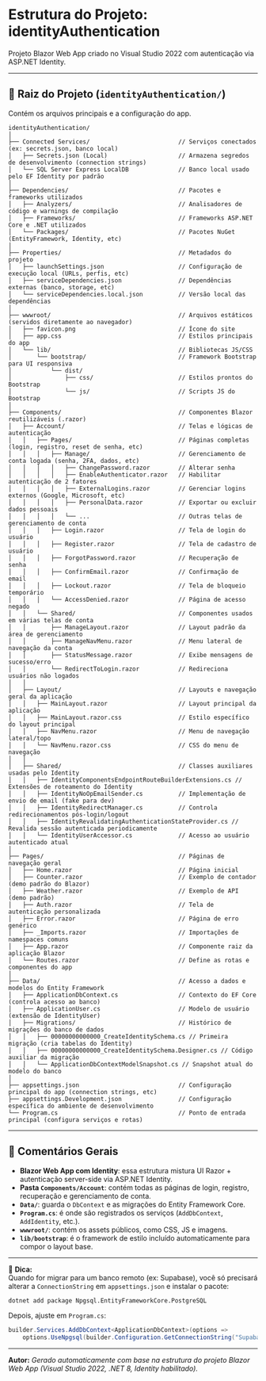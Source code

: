 # Estrutura do Projeto: identityAuthentication

Projeto Blazor Web App criado no Visual Studio 2022 com autenticação via ASP.NET Identity.

---

## 📁 Raiz do Projeto (`identityAuthentication/`)
Contém os arquivos principais e a configuração do app.

```
identityAuthentication/
│
├── Connected Services/                         // Serviços conectados (ex: secrets.json, banco local)
│   ├── Secrets.json (Local)                    // Armazena segredos de desenvolvimento (connection strings)
│   └── SQL Server Express LocalDB              // Banco local usado pelo EF Identity por padrão
│
├── Dependencies/                               // Pacotes e frameworks utilizados
│   ├── Analyzers/                              // Analisadores de código e warnings de compilação
│   ├── Frameworks/                             // Frameworks ASP.NET Core e .NET utilizados
│   └── Packages/                               // Pacotes NuGet (EntityFramework, Identity, etc)
│
├── Properties/                                 // Metadados do projeto
│   ├── launchSettings.json                     // Configuração de execução local (URLs, perfis, etc)
│   ├── serviceDependencies.json                // Dependências externas (banco, storage, etc)
│   └── serviceDependencies.local.json          // Versão local das dependências
│
├── wwwroot/                                    // Arquivos estáticos (servidos diretamente ao navegador)
│   ├── favicon.png                             // Ícone do site
│   ├── app.css                                 // Estilos principais do app
│   └── lib/                                    // Bibliotecas JS/CSS
│       └── bootstrap/                          // Framework Bootstrap para UI responsiva
│           └── dist/
│               ├── css/                        // Estilos prontos do Bootstrap
│               └── js/                         // Scripts JS do Bootstrap
│
├── Components/                                 // Componentes Blazor reutilizáveis (.razor)
│   ├── Account/                                // Telas e lógicas de autenticação
│   │   ├── Pages/                              // Páginas completas (login, registro, reset de senha, etc)
│   │   │   ├── Manage/                         // Gerenciamento de conta logada (senha, 2FA, dados, etc)
│   │   │   │   ├── ChangePassword.razor        // Alterar senha
│   │   │   │   ├── EnableAuthenticator.razor   // Habilitar autenticação de 2 fatores
│   │   │   │   ├── ExternalLogins.razor        // Gerenciar logins externos (Google, Microsoft, etc)
│   │   │   │   ├── PersonalData.razor          // Exportar ou excluir dados pessoais
│   │   │   │   └── ...                         // Outras telas de gerenciamento de conta
│   │   │   ├── Login.razor                     // Tela de login do usuário
│   │   │   ├── Register.razor                  // Tela de cadastro de usuário
│   │   │   ├── ForgotPassword.razor            // Recuperação de senha
│   │   │   ├── ConfirmEmail.razor              // Confirmação de email
│   │   │   ├── Lockout.razor                   // Tela de bloqueio temporário
│   │   │   └── AccessDenied.razor              // Página de acesso negado
│   │   └── Shared/                             // Componentes usados em várias telas de conta
│   │       ├── ManageLayout.razor              // Layout padrão da área de gerenciamento
│   │       ├── ManageNavMenu.razor             // Menu lateral de navegação da conta
│   │       ├── StatusMessage.razor             // Exibe mensagens de sucesso/erro
│   │       └── RedirectToLogin.razor           // Redireciona usuários não logados
│   │
│   ├── Layout/                                 // Layouts e navegação geral da aplicação
│   │   ├── MainLayout.razor                    // Layout principal da aplicação
│   │   ├── MainLayout.razor.css                // Estilo específico do layout principal
│   │   ├── NavMenu.razor                       // Menu de navegação lateral/topo
│   │   └── NavMenu.razor.css                   // CSS do menu de navegação
│   │
│   ├── Shared/                                 // Classes auxiliares usadas pelo Identity
│   │   ├── IdentityComponentsEndpointRouteBuilderExtensions.cs // Extensões de roteamento do Identity
│   │   ├── IdentityNoOpEmailSender.cs          // Implementação de envio de email (fake para dev)
│   │   ├── IdentityRedirectManager.cs          // Controla redirecionamentos pós-login/logout
│   │   ├── IdentityRevalidatingAuthenticationStateProvider.cs // Revalida sessão autenticada periodicamente
│   │   └── IdentityUserAccessor.cs             // Acesso ao usuário autenticado atual
│
├── Pages/                                      // Páginas de navegação geral
│   ├── Home.razor                              // Página inicial
│   ├── Counter.razor                           // Exemplo de contador (demo padrão do Blazor)
│   ├── Weather.razor                           // Exemplo de API (demo padrão)
│   ├── Auth.razor                              // Tela de autenticação personalizada
│   ├── Error.razor                             // Página de erro genérico
│   ├── _Imports.razor                          // Importações de namespaces comuns
│   ├── App.razor                               // Componente raiz da aplicação Blazor
│   └── Routes.razor                            // Define as rotas e componentes do app
│
├── Data/                                       // Acesso a dados e modelos do Entity Framework
│   ├── ApplicationDbContext.cs                 // Contexto do EF Core (controla acesso ao banco)
│   ├── ApplicationUser.cs                      // Modelo de usuário (extensão de IdentityUser)
│   ├── Migrations/                             // Histórico de migrações do banco de dados
│   │   ├── 00000000000000_CreateIdentitySchema.cs // Primeira migração (cria tabelas do Identity)
│   │   ├── 00000000000000_CreateIdentitySchema.Designer.cs // Código auxiliar da migração
│   │   └── ApplicationDbContextModelSnapshot.cs // Snapshot atual do modelo do banco
│
├── appsettings.json                            // Configuração principal do app (connection strings, etc)
├── appsettings.Development.json                // Configuração específica do ambiente de desenvolvimento
└── Program.cs                                  // Ponto de entrada principal (configura serviços e rotas)
```

---

## 🧭 Comentários Gerais

- **Blazor Web App com Identity**: essa estrutura mistura UI Razor + autenticação server-side via ASP.NET Identity.
- **Pasta `Components/Account`**: contém todas as páginas de login, registro, recuperação e gerenciamento de conta.
- **`Data/`**: guarda o `DbContext` e as migrações do Entity Framework Core.
- **`Program.cs`**: é onde são registrados os serviços (`AddDbContext`, `AddIdentity`, etc.).
- **`wwwroot/`**: contém os assets públicos, como CSS, JS e imagens.
- **`lib/bootstrap`**: é o framework de estilo incluído automaticamente para compor o layout base.

---

📘 **Dica:**  
Quando for migrar para um banco remoto (ex: Supabase), você só precisará alterar a `ConnectionString` em `appsettings.json` e instalar o pacote:

```bash
dotnet add package Npgsql.EntityFrameworkCore.PostgreSQL
```

Depois, ajuste em `Program.cs`:
```csharp
builder.Services.AddDbContext<ApplicationDbContext>(options =>
    options.UseNpgsql(builder.Configuration.GetConnectionString("Supabase")));
```

---

**Autor:** *Gerado automaticamente com base na estrutura do projeto Blazor Web App (Visual Studio 2022, .NET 8, Identity habilitado).*

